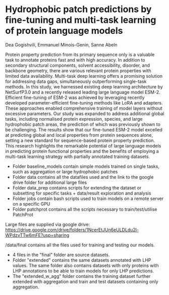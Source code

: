 # Hydrophobic patch predictions by fine-tuning and multi-task learning of protein language models

Dea Gogishvili, Emmanuel Minois-Genin, Sanne Abeln

Protein property prediction from its primary sequence only is a valuable task to annotate proteins fast and with high accuracy. In addition to secondary structural components, solvent accessibility, disorder, and backbone geometry, there are various relevant protein properties with limited data availability. Multi-task deep learning offers a promising solution for addressing data gaps, simultaneously outperforming single-task methods. In this study, we harnessed existing deep learning architecture by NetSurfP3.0 and a recently released leading large language model ESM-2. Efficient fine-tuning of ESM-2 was achieved by leveraging recently developed parameter-efficient fine-tuning methods like LoRA and adapters. These approaches enabled comprehensive training of model layers without excessive parameters. Our study was expanded to address additional global tasks, including normalised protein expression, species, and large hydrophobic patch areas, the prediction of which was previously shown to be challenging. The results show that our fine-tuned ESM-2 model excelled at predicting global and local properties from protein sequences alone, setting a new standard for sequence-based protein property prediction. This research highlights the remarkable potential of large language models in predicting protein functional properties and the benefits of employing a multi-task learning strategy with partially annotated training datasets.

- Folder baseline_models contain simple models trained on single tasks, such as aggregation or large hydrophobic patches
- Folder data contains all the datafiles used and the link to the google drive folder for additional large files
- Folder data_prep contains scripts for extending the dataset or subsetting for specific tasks + data/result exploration and analysis
- Folder jobs contain bash scripts used to train models on a remote server on a specific GPU
- Folder patchprot contains all the scripts necessary to train/test/utilise PatchProt

Large files are supplied via google drive: https://drive.google.com/drive/folders/1NcerEtJUn6eULDLdu2l-WPdzvTTw6mFE?usp=sharing

/data/final contains all the files used for training and testing our models. 
- 4 files in the "final" folder are source datasets. 
- Folder "extended" contains the same datasets annotated with LHP values. The same folder also contains datasets with only proteins with LHP annotations to be able to train models for only LHP predictions. 
- The "extended_w_agg" folder contains the training dataset further extended with aggregation and train and test datasets containing only aggregation.